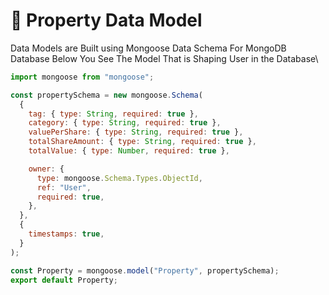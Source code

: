 # 🔗 Property Data Model

Data Models are Built using Mongoose Data Schema For MongoDB Database Below You See The Model That is Shaping User in the Database\


```javascript
import mongoose from "mongoose";

const propertySchema = new mongoose.Schema(
  {
    tag: { type: String, required: true },
    category: { type: String, required: true },
    valuePerShare: { type: String, required: true },
    totalShareAmount: { type: String, required: true },
    totalValue: { type: Number, required: true },

    owner: {
      type: mongoose.Schema.Types.ObjectId,
      ref: "User",
      required: true,
    },
  },
  {
    timestamps: true,
  }
);

const Property = mongoose.model("Property", propertySchema);
export default Property;

```

